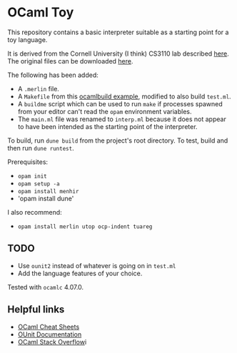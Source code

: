 # OCaml Toy

This repository contains a basic interpreter suitable as a starting point for a toy language.

It is derived from the Cornell University (I think) CS3110 lab described [here](https://www.cs.cornell.edu/courses/cs3110/2015fa/l/12-interp/rec.html).  The original files can be downloaded [here](https://www.cs.cornell.edu/courses/cs3110/2015fa/l/12-interp/rec-code.zip).

The following has been added:

- A `.merlin` file.
- A `Makefile` from this [ocamlbuild example](https://github.com/ocaml/ocamlbuild/tree/master/examples/05-lex-yacc), modified to also build `test.ml`.
- A `buildme` script which can be used to run `make` if processes spawned from your editor can't read the `opam` environment variables.
- The `main.ml` file was renamed to `interp.ml` because it does not appear to have been intended as the starting point of the interpreter.

To build, run `dune build` from the project's root directory.  To test, build and then run `dune runtest`.

Prerequisites: 

- `opam init`
- `opam setup -a`
- `opam install menhir`
- 'opam install dune'

I also recommend:

- `opam install merlin utop ocp-indent tuareg`

## TODO

- Use `ounit2` instead of whatever is going on in `test.ml`
- Add the language features of your choice.

Tested with `ocamlc` 4.07.0.

## Helpful links
 
- [OCaml Cheat Sheets](https://ocaml.org/docs/cheat_sheets.html)
- [OUnit Documentation](http://ounit.forge.ocamlcore.org/api-ounit/index.html)
- [OCaml Stack Overflow](https://stackoverflow.com/questions/tagged/ocaml)i



